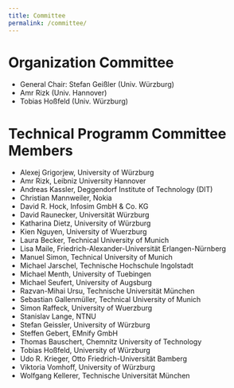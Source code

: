 ```yaml
---
title: Committee
permalink: /committee/
---
```


# Organization Committee

- General Chair: Stefan Geißler (Univ. Würzburg)
- Amr Rizk (Univ. Hannover)
- Tobias Hoßfeld (Univ. Würzburg)

# Technical Programm Committee Members
- Alexej Grigorjew, University of Würzburg
- Amr Rizk, Leibniz University Hannover
- Andreas Kassler, Deggendorf Institute of Technology (DIT)
- Christian Mannweiler, Nokia
- David R. Hock, Infosim GmbH & Co. KG
- David Raunecker, Universität Würzburg
- Katharina Dietz, University of Würzburg
- Kien Nguyen, University of Wuerzburg
- Laura Becker, Technical University of Munich
- Lisa Maile, Friedrich-Alexander-Universität Erlangen-Nürnberg
- Manuel Simon, Technical University of Munich
- Michael Jarschel, Technische Hochschule Ingolstadt
- Michael Menth, University of Tuebingen
- Michael Seufert, University of Augsburg
- Razvan-Mihai Ursu, Technische Universität München
- Sebastian Gallenmüller, Technical University of Munich
- Simon Raffeck, University of Wuerzburg
- Stanislav Lange, NTNU
- Stefan Geissler, University of Würzburg
- Steffen Gebert, EMnify GmbH
- Thomas Bauschert, Chemnitz University of Technology
- Tobias Hoßfeld, University of Würzburg
- Udo R. Krieger, Otto Friedrich-Universität Bamberg
- Viktoria Vomhoff, University of Würzburg
- Wolfgang Kellerer, Technische Universität München
